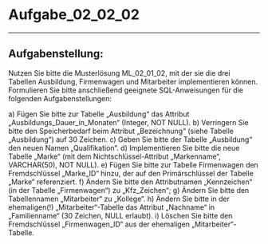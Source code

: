 # Aufgabe_02_02_02

---

## Aufgabenstellung:

Nutzen Sie bitte die Musterlösung ML_02_01_02, mit der sie die drei Tabellen Ausbildung, Firmenwagen und Mitarbeiter implementieren können. Formulieren Sie bitte anschließend geeignete SQL-Anweisungen für die folgenden Aufgabenstellungen:

a)	Fügen Sie bitte zur Tabelle „Ausbildung“ das Attribut „Ausbildungs_Dauer_in_Monaten“ (Integer, NOT NULL).
b)	 Verringern Sie bitte den Speicherbedarf beim Attribut „Bezeichnung“ (siehe Tabelle „Ausbildung“) auf 30 Zeichen.
c)	Geben Sie bitte der Tabelle „Ausbildung“ den neuen Namen „Qualifikation“.
d)	Implementieren Sie bitte die neue Tabelle „Marke“ (mit dem Nichtschlüssel-Attribut „Markenname“, VARCHAR(50), NOT NULL).
e)	Fügen Sie bitte zur Tabelle Firmenwagen den Fremdschlüssel „Marke_ID“ hinzu, der auf den Primärschlüssel der Tabelle „Marke“ referenziert.
f)	Ändern Sie bitte den Attributnamen „Kennzeichen“ (in der Tabelle „Firmenwagen“) zu „Kfz_Zeichen“;
g)	Ändern Sie bitte den Tabellennamen „Mitarbeiter“ zu „Kollege“.
h)	Ändern Sie bitte in der ehemaligen(!) „Mitarbeiter“-Tabelle das Attribut „Nachname“ in „Familienname“ (30 Zeichen, NULL erlaubt).
i)	Löschen Sie bitte den Fremdschlüssel „Firmenwagen_ID“ aus der ehemaligen „Mitarbeiter“-Tabelle.
